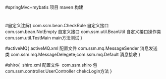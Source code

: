 
#springMvc+mybatis 项目 maven 构建
#


#自定义注解{
  com.ssm.bean.CheckRule 自定义接口
  com.ssm.bean.NotEmpty 自定义接口
  com.ssm.util.BeanUtil 自定义接口操作类
  com.ssm.util.TestMain main方法测试
}



#activeMQ{
  activeMQ.xml 配置文件
  com.ssm.mq.MessageSender 消息发送类
  com.ssm.mq.MessageDelegete;com.ssm.mq.Default  消息接收
}

#shiro{
  shiro.xml 配置文件
  com.ssm.shiro 包
  com.ssm.controller.UserController  chekcLogin方法
}
